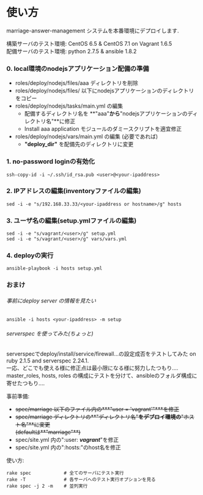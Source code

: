 # 使い方

marriage-answer-management システムを本番環境にデプロイします.

構築サーバのテスト環境: CentOS 6.5 & CentOS 7.1 on Vagrant 1.6.5<br>
配備サーバのテスト環境: python 2.7.5 & ansible 1.8.2


### 0. local環境のnodejsアプリケーション配備の準備

 - roles/deploy/nodejs/files/aaa ディレクトリを削除
 - roles/deploy/nodejs/files/ 以下にnodejsアプリケーションのディレクトリをコピー
 - roles/deploy/nodejs/tasks/main.yml の編集 <br>
    - 配備するディレクトリ名を **"aaa"**から**"nodejsアプリケーションのディレクトリ名"**に修正
    - Install aaa application モジュールのダミースクリプトを適宜修正
 - roles/deploy/nodejs/vars/main.yml の編集 (必要であれば)
    - **"deploy_dir"** を配備先のディレクトリに変更

### 1. no-password loginの有効化

    ssh-copy-id -i ~/.ssh/id_rsa.pub <user>@<your-ipaddress>

### 2. IPアドレスの編集(inventoryファイルの編集)

    sed -i -e "s/192.168.33.33/<your-ipaddress or hostname>/g" hosts

### 3. ユーザ名の編集(setup.ymlファイルの編集)

    sed -i -e "s/vagrant/<user>/g" setup.yml
    sed -i -e "s/vagrant/<user>/g" vars/vars.yml

### 4. deployの実行

    ansible-playbook -i hosts setup.yml


### おまけ

###### 事前にdeploy server の情報を見たい

    ansible -i hosts <your-ipaddress> -m setup

###### serverspec を使ってみた(ちょっと)

serverspecでdeploy/install/service/firewall...の設定成否をテストしてみた on ruby 2.1.5 and serverspec 2.24.1.<br>
一応、どこでも使える様に修正点は最小限になる様に努力したつもり....<br>
master_roles, hosts, roles の構成にテストを分けて、ansibleのフォルダ構成に寄せたつもり....

事前準備:
 - ~~spec/marriage 以下のファイル内の***"user = 'vagrant'"***を修正~~
 - ~~spec/marriage ディレクトリの**"ディレクトリ名"**をデプロイ環境の**"ホスト名"**に変更~~<br>
    ~~(defaultは**"marriage"**)~~
 - spec/site.yml 内の":user: ***vagrant***"を修正
 - spec/site.yml 内の":hosts:"のhost名を修正

使い方:

    rake spec            # 全てのサーバにテスト実行
    rake -T              # 各サーバへのテスト実行オプションを見る
    rake spec -j 2 -m    # 並列実行
